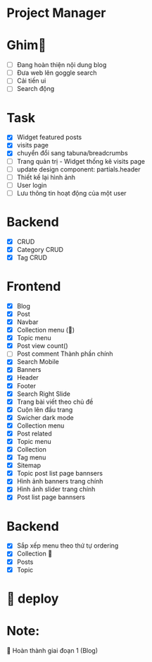 # Project Manager

# Ghim🎯
- [ ] Đang hoàn thiện nội dung blog
- [ ] Đưa web lên goggle search
- [ ] Cải tiến ui 
- [ ] Search động 

# Task
- [x] Widget featured posts
- [x] visits page
- [x] chuyển đổi sang tabuna/breadcrumbs
- [ ] Trang quản trị - Widget thống kê visits page
- [ ] update design component: partials.header
- [ ] Thiết kế lại hình ảnh
- [ ] User login
- [ ] Lưu thông tin hoạt động của một user

# Backend
- [x] CRUD
- [x] Category CRUD
- [x] Tag CRUD

# Frontend
- [x] Blog
- [x] Post
- [x] Navbar
- [x] Collection menu ()
- [x] Topic menu
- [x] Post view count()
- [ ] Post comment
Thành phần chính
- [x] Search Mobile
- [x] Banners
- [x] Header
- [x] Footer
- [x] Search
Right Slide
- [x] Trang bài viết theo chủ đề
- [x] Cuộn lên đầu trang
- [x] Swicher dark mode
- [x] Collection menu
- [x] Post related
- [x] Topic menu
- [x] Collection
- [x] Tag menu
- [x] Sitemap
- [x] Topic post list page bannsers
- [x] Hình ảnh banners trang chính
- [x] Hình ảnh slider trang chính
- [x] Post list page bannsers

# Backend 
- [x] Sắp xếp menu theo thứ tự ordering
- [x] Collection  
- [x] Posts
- [x] Topic

#  deploy

# Note:

  🎉 Hoàn thành giai đoạn 1 (Blog)


